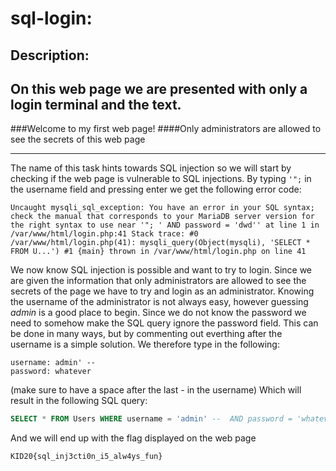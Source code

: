 # sql-login:
## Description:
On this web page we are presented with only a login terminal and the text.
---

###Welcome to my first web page!
####Only administrators are allowed to see the secrets of this web page

---

The name of this task hints towards SQL injection so we will start by checking if the web page is vulnerable to SQL injections. By typing ``'";`` in the username field and pressing enter we get the following error code: 
```
Uncaught mysqli_sql_exception: You have an error in your SQL syntax; check the manual that corresponds to your MariaDB server version for the right syntax to use near '"; ' AND password = 'dwd'' at line 1 in /var/www/html/login.php:41 Stack trace: #0 /var/www/html/login.php(41): mysqli_query(Object(mysqli), 'SELECT * FROM U...') #1 {main} thrown in /var/www/html/login.php on line 41
``` 

We now know SQL injection is possible and want to try to login. 
Since we are given the information that only administrators are allowed to see the secrets of the page we have to try and login as an administrator. Knowing the username of the administrator is not always easy, however guessing *admin* is a good place to begin. Since we do not know the password we need to somehow make the SQL query ignore the password field. This can be done in many ways, but by commenting out everthing after the username is a simple solution. We therefore type in the following:
```
username: admin' -- 
password: whatever
```
(make sure to have a space after the last *-* in the username)
Which will result in the following SQL query:
```sql 
SELECT * FROM Users WHERE username = 'admin' --  AND password = 'whatever'
```

And we will end up with the flag displayed on the web page
```
KID20{sql_inj3cti0n_i5_alw4ys_fun}
```